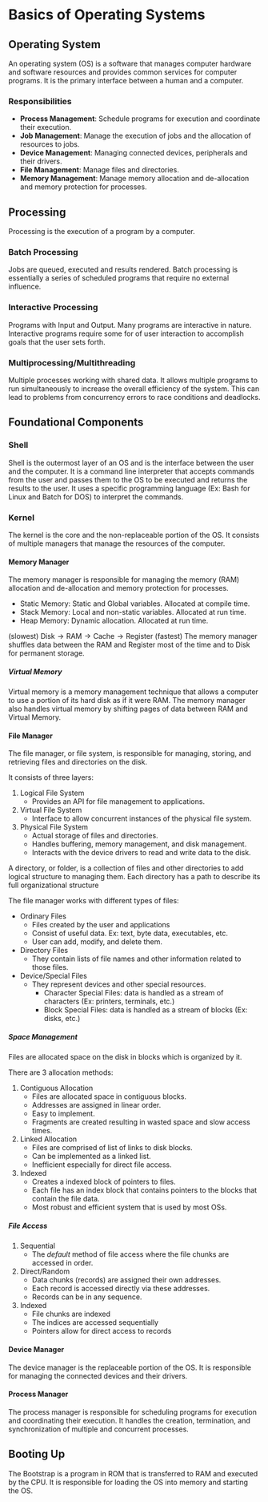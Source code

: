 # Basics of Operating Systems

## Operating System

An operating system (OS) is a software that manages computer hardware and software resources and provides common services for computer programs.
It is the primary interface between a human and a computer.

### Responsibilities

- **Process Management**: Schedule programs for execution and coordinate their execution.
- **Job Management**: Manage the execution of jobs and the allocation of resources to jobs.
- **Device Management**: Managing connected devices, peripherals and their drivers.
- **File Management**: Manage files and directories.
- **Memory Management**: Manage memory allocation and de-allocation and memory protection for processes.

## Processing

Processing is the execution of a program by a computer.

### Batch Processing

Jobs are queued, executed and results rendered.
Batch processing is essentially a series of scheduled programs that require no external influence.

### Interactive Processing

Programs with Input and Output.
Many programs are interactive in nature.
Interactive programs require some for of user interaction to accomplish goals that the user sets forth.

### Multiprocessing/Multithreading

Multiple processes working with shared data.
It allows multiple programs to run simultaneously to increase the overall efficiency of the system.
This can lead to problems from concurrency errors to race conditions and deadlocks.

## Foundational Components

### Shell

Shell is the outermost layer of an OS and is the interface between the user and the computer.
It is a command line interpreter that accepts commands from the user and passes them to the OS to be executed and returns the results to the user.
It uses a specific programming language (Ex: Bash for Linux and Batch for DOS) to interpret the commands.

### Kernel

The kernel is the core and the non-replaceable portion of the OS.
It consists of multiple managers that manage the resources of the computer.

#### Memory Manager

The memory manager is responsible for managing the memory (RAM) allocation and de-allocation and memory protection for processes.

- Static Memory: Static and Global variables. Allocated at compile time.
- Stack Memory: Local and non-static variables. Allocated at run time.
- Heap Memory: Dynamic allocation. Allocated at run time.

$\text{(slowest) Disk} \rightarrow \text{RAM} \rightarrow \text{Cache} \rightarrow \text{Register (fastest)}$
The memory manager shuffles data between the RAM and Register most of the time and to Disk for permanent storage.

##### Virtual Memory

Virtual memory is a memory management technique that allows a computer to use a portion of its hard disk as if it were RAM.
The memory manager also handles virtual memory by shifting pages of data between RAM and Virtual Memory.

#### File Manager

The file manager, or file system, is responsible for managing, storing, and retrieving files and directories on the disk.

It consists of three layers:

1. Logical File System
   - Provides an API for file management to applications.
2. Virtual File System
   - Interface to allow concurrent instances of the physical file system.
3. Physical File System
   - Actual storage of files and directories.
   - Handles buffering, memory management, and disk management.
   - Interacts with the device drivers to read and write data to the disk.

A directory, or folder, is a collection of files and other directories to add logical structure to managing them.
Each directory has a path to describe its full organizational structure

The file manager works with different types of files:

- Ordinary Files
  - Files created by the user and applications
  - Consist of useful data. Ex: text, byte data, executables, etc.
  - User can add, modify, and delete them.
- Directory Files
  - They contain lists of file names and other information related to those files.
- Device/Special Files
  - They represent devices and other special resources.
    - Character Special Files: data is handled as a stream of characters (Ex: printers, terminals, etc.)
    - Block Special Files: data is handled as a stream of blocks (Ex: disks, etc.)

##### Space Management

Files are allocated space on the disk in blocks which is organized by it.

There are 3 allocation methods:

1. Contiguous Allocation
   - Files are allocated space in contiguous blocks.
   - Addresses are assigned in linear order.
   - Easy to implement.
   - Fragments are created resulting in wasted space and slow access times.
2. Linked Allocation
   - Files are comprised of list of links to disk blocks.
   - Can be implemented as a linked list.
   - Inefficient especially for direct file access.
3. Indexed
   - Creates a indexed block of pointers to files.
   - Each file has an index block that contains pointers to the blocks that contain the file data.
   - Most robust and efficient system that is used by most OSs.

##### File Access

1. Sequential
   - The _default_ method of file access where the file chunks are accessed in order.
2. Direct/Random
   - Data chunks (records) are assigned their own addresses.
   - Each record is accessed directly via these addresses.
   - Records can be in any sequence.
3. Indexed
   - File chunks are indexed
   - The indices are accessed sequentially
   - Pointers allow for direct access to records

#### Device Manager

The device manager is the replaceable portion of the OS.
It is responsible for managing the connected devices and their drivers.

#### Process Manager

The process manager is responsible for scheduling programs for execution and coordinating their execution.
It handles the creation, termination, and synchronization of multiple and concurrent processes.

## Booting Up

The Bootstrap is a program in ROM that is transferred to RAM and executed by the CPU.
It is responsible for loading the OS into memory and starting the OS.

